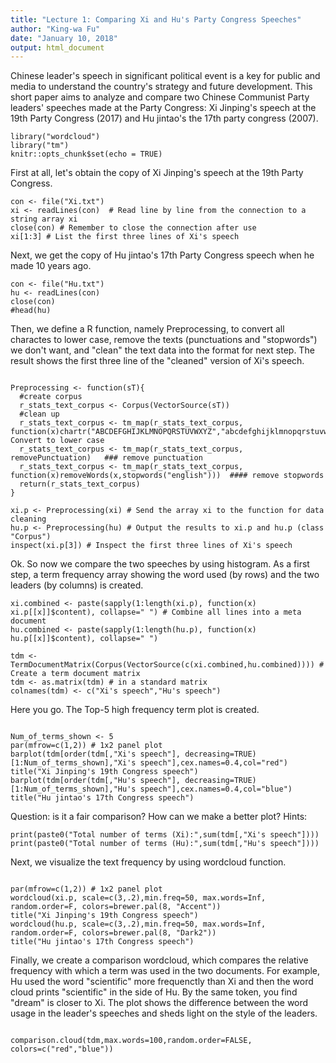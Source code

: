 ```yaml
---
title: "Lecture 1: Comparing Xi and Hu's Party Congress Speeches"
author: "King-wa Fu"
date: "January 10, 2018"
output: html_document
---
```

Chinese leader's speech in significant political event is a key for public and media to understand the country's strategy and future development. This short paper aims to analyze and compare two Chinese Communist Party leaders' speeches made at the Party Congress: Xi Jinping's speech at the 19th Party Congress (2017) and Hu jintao's the 17th party congress (2007).   

```{r setup, include=FALSE}
library("wordcloud")
library("tm")
knitr::opts_chunk$set(echo = TRUE)
```

First at all, let's obtain the copy of Xi Jinping's speech at the 19th Party Congress.

```{r xi, echo=TRUE}
con <- file("Xi.txt")
xi <- readLines(con)  # Read line by line from the connection to a string array xi
close(con) # Remember to close the connection after use
xi[1:3] # List the first three lines of Xi's speech
```

Next, we get the copy of Hu jintao's 17th Party Congress speech when he made 10 years ago.

```{r hu, echo=TRUE}
con <- file("Hu.txt")
hu <- readLines(con)
close(con)
#head(hu)
```

Then, we define a R function, namely Preprocessing, to convert all charactes to lower case, remove the texts (punctuations and "stopwords") we don't want, and "clean" the text data into the format for next step. The result shows the first three line of the "cleaned" version of Xi's speech.

```{r pp, include=TRUE, echo=TRUE}

Preprocessing <- function(sT){
  #create corpus
  r_stats_text_corpus <- Corpus(VectorSource(sT))
  #clean up
  r_stats_text_corpus <- tm_map(r_stats_text_corpus, function(x)chartr("ABCDEFGHIJKLMNOPQRSTUVWXYZ","abcdefghijklmnopqrstuvwxyz",x))### Convert to lower case
  r_stats_text_corpus <- tm_map(r_stats_text_corpus, removePunctuation)   ### remove punctuation
  r_stats_text_corpus <- tm_map(r_stats_text_corpus, function(x)removeWords(x,stopwords("english")))  #### remove stopwords
  return(r_stats_text_corpus)
}

xi.p <- Preprocessing(xi) # Send the array xi to the function for data cleaning
hu.p <- Preprocessing(hu) # Output the results to xi.p and hu.p (class "Corpus")
inspect(xi.p[3]) # Inspect the first three lines of Xi's speech
```


Ok. So now we compare the two speeches by using histogram. As a first step, a term frequency array showing the word used (by rows) and the two leaders (by columns) is created.  

```{r hg, echo=TRUE}
xi.combined <- paste(sapply(1:length(xi.p), function(x) xi.p[[x]]$content), collapse=" ") # Combine all lines into a meta document
hu.combined <- paste(sapply(1:length(hu.p), function(x) hu.p[[x]]$content), collapse=" ")

tdm <- TermDocumentMatrix(Corpus(VectorSource(c(xi.combined,hu.combined)))) # Create a term document matrix
tdm <- as.matrix(tdm) # in a standard matrix
colnames(tdm) <- c("Xi's speech","Hu's speech")
```

Here you go. The Top-5 high frequency term plot is created.

``` {r bp, echo=TRUE}

Num_of_terms_shown <- 5
par(mfrow=c(1,2)) # 1x2 panel plot
barplot(tdm[order(tdm[,"Xi's speech"], decreasing=TRUE)[1:Num_of_terms_shown],"Xi's speech"],cex.names=0.4,col="red")
title("Xi Jinping's 19th Congress speech")
barplot(tdm[order(tdm[,"Hu's speech"], decreasing=TRUE)[1:Num_of_terms_shown],"Hu's speech"],cex.names=0.4,col="blue")
title("Hu jintao's 17th Congress speech")
```

Question: is it a fair comparison? How can we make a better plot?
Hints:
```{r q, echo=TRUE}
print(paste0("Total number of terms (Xi):",sum(tdm[,"Xi's speech"])))
print(paste0("Total number of terms (Hu):",sum(tdm[,"Hu's speech"])))
```

Next, we visualize the text frequency by using wordcloud function.

```{r wc, echo=TRUE}

par(mfrow=c(1,2)) # 1x2 panel plot
wordcloud(xi.p, scale=c(3,.2),min.freq=50, max.words=Inf, random.order=F, colors=brewer.pal(8, "Accent"))   
title("Xi Jinping's 19th Congress speech")
wordcloud(hu.p, scale=c(3,.2),min.freq=50, max.words=Inf, random.order=F, colors=brewer.pal(8, "Dark2"))   
title("Hu jintao's 17th Congress speech")
```

Finally, we create a comparison wordcloud, which compares the relative frequency with which a term was used in the two documents. For example, Hu used the word "scientific" more frequenctly than Xi and then the word cloud prints "scientific" in the side of Hu. By the same token, you find "dream" is closer to Xi. The plot shows the difference between the word usage in the leader's speeches and sheds light on the style of the leaders. 

```{r cw, echo=TRUE, message=FALSE, warning=FALSE}

comparison.cloud(tdm,max.words=100,random.order=FALSE, colors=c("red","blue"))
```




